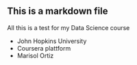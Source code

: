 ## This is a markdown file

All this is a test for my Data Science course

* John Hopkins University
* Coursera plattform
* Marisol Ortiz
